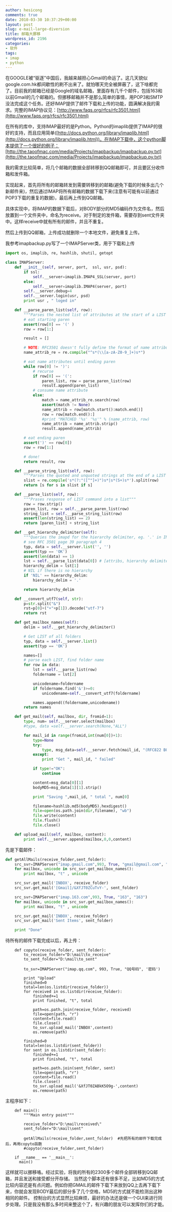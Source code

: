 ```yaml
---
author: hesicong
comments: true
date: 2010-03-30 10:37:29+00:00
layout: post
slug: e-mail-large-diversion
title: 邮箱大挪移
wordpress_id: 2196
categories:
- 软件
tags:
- imap
- python
---
```


在GOOGLE被“驱逐”中国后，我越来越担心Gmail的命运了。这几天貌似google.com.hk都间歇性的刷不出来了。就怕哪天完全被屏蔽了，这下啥都完了。目前我的邮箱已经是Google的域名邮箱，里面存有几千个邮件，包括163和以前Gmail的几个邮箱的。但挪移邮箱并不是那么简单的事情，用POP3和SMTP没法完成这个任务。还好IMAP提供了邮件下载和上传的功能，圆满解决我的需求。完整的IMAP协议见：[http://www.faqs.org/rfcs/rfc3501.html](http://www.faqs.org/rfcs/rfc3501.html)

在所有的库中，支持IMAP最好的是Python。Python的imaplib提供了IMAP的很好的支持，而且应用简单([http://docs.python.org/library/imaplib.html](http://docs.python.org/library/imaplib.html))。在IMAP下载中，这个python脚本提供了一个很好的例子：[http://the.taoofmac.com/media/Projects/imapbackup/imapbackup.py.txt](http://the.taoofmac.com/media/Projects/imapbackup/imapbackup.py.txt)

我的需求比较简单，将几个邮箱的数据全部转移到QQ邮箱即可，并且要区分收件箱和发件箱。

实现起来，首先将所有的邮箱转发到需要转移到的邮箱(避免下载的时候多出几个新邮件来)，然后通过IMAP将所有邮箱的数据下载下来(注意有可能有以前通过POP3下载的重复的数据)，最后再上传到QQ邮箱。

具体实现中，将IMAP的数据下载后，对BODY部分的MD5编码作为文件名，然后放置到一个文件夹中，命名为receive。对于制定的发件箱，需要存到sent文件夹中。这样receive中就有所有的邮件，并且不重复。

然后上传到QQ邮箱，上传成功就删除一个本地文件，避免重复上传。

我参考imapbackup.py写了一个IMAPServer类，用于下载和上传

``` python
import os, imaplib, re, hashlib, shutil, getopt

class IMAPServer:
    def __init__(self, server, port,  ssl, usr, psd):
        if ssl:
            self.__server=imaplib.IMAP4_SSL(server, port)
        else:
            self.__server=imaplib.IMAP4(server, port)
        self.__server.debug=4
        self.__server.login(usr, psd)
        print usr , " loged in"

    def __parse_paren_list(self, row):
        """Parses the nested list of attributes at the start of a LIST response"""
        # eat starting paren
        assert(row[0] == '(' )
        row = row[1:]

        result = []

        # NOTE: RFC3501 doesn't fully define the format of name attributes
        name_attrib_re = re.compile("^s*(\\[a-zA-Z0-9_]+)s*")

        # eat name attributes until ending paren
        while row[0] != ')':
            # recurse
            if row[0] == '(':
                paren_list, row = parse_paren_list(row)
                result.append(paren_list)
            # consume name attribute
            else:
                match = name_attrib_re.search(row)
                assert(match != None)
                name_attrib = row[match.start():match.end()]
                row = row[match.end():]
                #print "MATCHED '%s' '%s'" % (name_attrib, row)
                name_attrib = name_attrib.strip()
                result.append(name_attrib)

        # eat ending paren
        assert(')' == row[0])
        row = row[1:]

        # done!
        return result, row

    def __parse_string_list(self, row):
        """Parses the quoted and unquoted strings at the end of a LIST response"""
        slist = re.compile('s*(?:"([^"]+)")s*|s*(S+)s*').split(row)
        return [s for s in slist if s]

    def __parse_list(self, row):
        """Prases response of LIST command into a list"""
        row = row.strip()
        paren_list, row = self.__parse_paren_list(row)
        string_list = self.__parse_string_list(row)
        assert(len(string_list) == 2)
        return [paren_list] + string_list

    def __get_hierarchy_delimiter(self):
        """Queries the imapd for the hierarchy delimiter, eg. '.' in INBOX.Sent"""
        # see RFC 3501 page 39 paragraph 4
        typ, data = self.__server.list('', '')
        assert(typ == 'OK')
        assert(len(data) == 1)
        lst = self.__parse_list(data[0]) # [attribs, hierarchy delimiter, root name]
        hierarchy_delim = lst[1]
        # NIL if there is no hierarchy
        if 'NIL' == hierarchy_delim:
            hierarchy_delim = '.'

        return hierarchy_delim

    def __convert_utf7(self, str):
        p=str.split("&")
        rst=p[0]+("+"+p[1]).decode("utf-7")
        return rst

    def get_mailbox_names(self):
        delim = self.__get_hierarchy_delimiter()

        # Get LIST of all folders
        typ, data = self.__server.list()
        assert(typ == 'OK')

        names=[]
        # parse each LIST, find folder name
        for row in data:
            lst = self.__parse_list(row)
            foldername = lst[2]

            unicodename=foldername
            if foldername.find('&')>=0:
                unicodename=self.__convert_utf7(foldername)

            names.append((foldername,unicodename))
        return names

    def get_mail(self, mailbox, dir, fromid=1):
        type, num= self.__server.select(mailbox)
        #type, data =self.__server.search(None,"ALL")

        for mail_id in range(fromid,int(num[0])+1):
            type=None
            try:
                type, msg_data=self.__server.fetch(mail_id, "(RFC822 BODY[TEXT])")
            except:
                print "Get ", mail_id, " failed"

            if type!="OK":
                continue

            content=msg_data[0][1]
            bodyMD5=msg_data[1][1].strip()

            print "Saving ",mail_id, " total ", num[0]

            filename=hashlib.md5(bodyMD5).hexdigest()
            file=open(os.path.join(dir,filename), "wb")
            file.write(content)
            file.flush()
            file.close()

    def upload_mail(self, mailbox, content):
        print self.__server.append(mailbox,0,0,content)
```

先是下载邮件：

``` python
def getAllMails(receive_folder,sent_folder):
    src_svr=IMAPServer("imap.gmail.com",993, True, "gmail@gmail.com", "gmail")
    for mailbox, unicode in src_svr.get_mailbox_names():
        print mailbox, "t" , unicode

    src_svr.get_mail('INBOX', receive_folder)
    src_svr.get_mail('[Gmail]/&XfJT0ZCuTvY-', sent_folder)

    src_svr=IMAPServer("imap.163.com",993, True, "163", "163")
    for mailbox, unicode in src_svr.get_mailbox_names():
        print mailbox, "t" , unicode

    src_svr.get_mail('INBOX', receive_folder)
    src_svr.get_mail('Sent Items', sent_folder)

    print "Done"
```

待所有的邮件下载完成以后，再上传：

```
    def copyto(receive_folder, sent_folder):
        to_receive_folder="D:\mail\to_receive"
        to_sent_folder="D:\mail\to_sent"

        to_svr=IMAPServer("imap.qq.com", 993, True, "QQ号码", '密码')

        print "Upload"
        finished=0
        total=len(os.listdir(receive_folder))
        for received in os.listdir(receive_folder):
            finished+=1
            print finished, "t", total

            path=os.path.join(receive_folder, received)
            file=open(path, "r")
            content=file.read()
            file.close()
            to_svr.upload_mail('INBOX',content)
            os.remove(path)

        finished=0
        total=len(os.listdir(sent_folder))
        for sent in os.listdir(sent_folder):
            finished+=1
            print finished, "t", total

            path=os.path.join(sent_folder, sent)
            file=open(path, "r")
            content=file.read()
            file.close()
            to_svr.upload_mail('&XfJT0ZABkK5O9g-',content)
            os.remove(path)
```

主程序如下：

```
    def main():
        """Main entry point"""

        receive_folder="D:\mail\received\"
        sent_folder="D:\mail\sent"

        getAllMails(receive_folder,sent_folder)  #先把所有的邮件下载完成后，再用copyto函数
        #copyto(receive_folder,sent_folder)

    if __name__ == '__main__':
      main()
```

这样就可以挪移咯。经过实验，将我的所有的2300多个邮件全部转移到QQ邮箱，并且发送和接受都分开存储。
当然这个脚本还有很多不足，比如MD5的方式比较内容还是有点问题。例如你把GMAIL的邮件下载下来放到QQ上去再下载下来，你就会发现BODY最后的部分多了几个空格，MD5的方式就不能检测出这种相同的邮件。
控制台的方式显然比较麻烦，最好的办法还是做一个GUI来进行同步处理。只是我没有那么多时间来整这个了，有兴趣的朋友可以发挥你们的才能。

